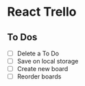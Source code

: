 # React Trello

## To Dos

- [ ] Delete a To Do
- [ ] Save on local storage
- [ ] Create new board
- [ ] Reorder boards
